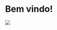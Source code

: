 # Bem vindo!
<!-- ![teste](octocat.jpg) -->
![](https://github-readme-stats.vercel.app/api?username=Ondion)
